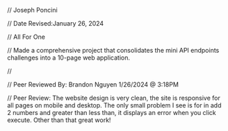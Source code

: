 // Joseph Poncini

// Date Revised:January 26, 2024

// All For One

// Made a comprehensive project that consolidates the mini API endpoints challenges into a 10-page web application.

// 

// Peer Reviewed By: Brandon Nguyen 1/26/2024 @ 3:18PM 

// Peer Review: The website design is very clean, the site is responsive for all pages on mobile and desktop. The only small problem I see is for in add 2 numbers and greater than less than, it displays an error when you click execute. Other than that great work!